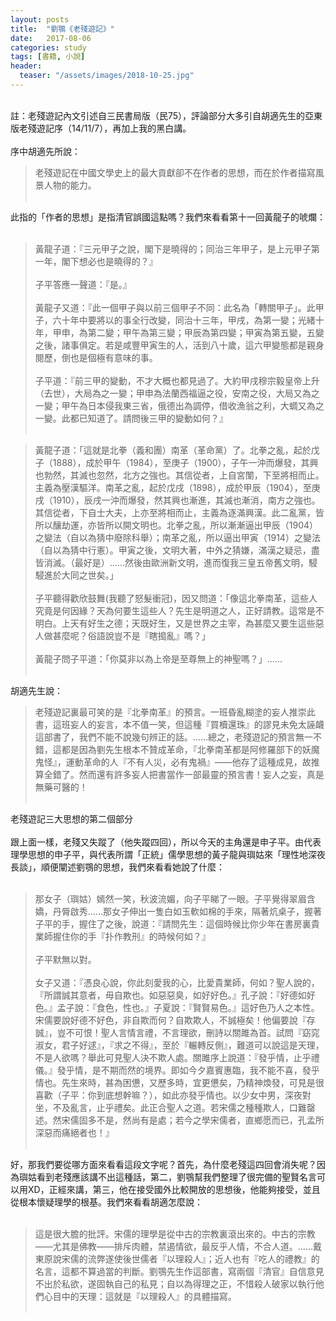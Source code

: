 ```yaml
---
layout: posts
title:  "劉鶚《老殘遊記》"
date:   2017-08-06
categories: study
tags: [書籍, 小說]
header: 
  teaser: "/assets/images/2018-10-25.jpg"
---
```

<br>       
註：老殘遊記內文引述自三民書局版（民75），評論部分大多引自胡適先生的亞東版老殘遊記序（14/11/7），再加上我的黑白講。<br><br>
序中胡適先所說：

> 老殘遊記在中國文學史上的最大貢獻卻不在作者的思想，而在於作者描寫風景人物的能力。<br><br>

此指的「作者的思想」是指清官誤國這點嗎？我們來看看第十一回黃龍子的唬爛：<br><br>

> 黃龍子道：『三元甲子之說，閣下是曉得的；同治三年甲子，是上元甲子第一年，閣下想必也是曉得的？』<br><br>
> 子平答應一聲道：『是。』<br><br>
> 黃龍子又道：『此一個甲子與以前三個甲子不同：此名為「轉關甲子」。此甲子，六十年中要將以的事全行改變，同治十三年，甲戌，為第一變；光緒十年，甲申，為第二變；甲午為第三變；甲辰為第四變；甲寅為第五變，五變之後，諸事俱定。若是咸豐甲寅生的人，活到八十歲，這六甲變態都是親身閱歷，倒也是個極有意味的事。<br><br>
> 子平道：『前三甲的變動，不才大概也都見過了。大約甲戌穆宗毅皇帝上升（去世），大局為之一變；甲申為法蘭西福逼之役，安南之役，大局又為之一變；甲午為日本侵我東三省，俄德出為調停，借收漁翁之利，大蜩又為之一變。此都已知道了。請問後三甲的變動如何？』<br><br>

> 黃龍子道：「這就是北拳（義和團）南革（革命黨）了。北拳之亂，起於戊子（1888），成於甲午（1984），至庚子（1900），子午一沖而爆發，其興也勃然，其滅也忽然，北方之強也。其信從者，上自宮闈，下至將相而止。主義為壓漢驅洋。南革之亂，起於戊戌（1898），成於甲辰（1904），至庚戌（1910），辰戌一沖而爆發，然其興也漸進，其滅也漸消，南方之強也。其信從者，下自士大夫，上亦至將相而止，主義為逐滿興漢。此二亂黨，皆所以釀劫運，亦皆所以開文明也。北拳之亂，所以漸漸逼出甲辰（1904）之變法（自以為猜中廢除科舉）；南革之亂，所以逼出甲寅（1914）之變法（自以為猜中行憲）。甲寅之後，文明大著，中外之猜嫌，滿漢之疑忌，盡皆消滅。（最好是）……然後由歐洲新文明，進而復我三皇五帝舊文明，駸駸進於大同之世矣。」<br><br>
> 子平聽得歡欣鼓舞(我聽了怒髮衝冠)，因又問道：「像這北拳南革，這些人究竟是何因緣？天為何要生這些人？先生是明道之人，正好請教。這常是不明白。上天有好生之德；天既好生，又是世界之主宰，為甚麼又要生這些惡人做甚麼呢？俗語說豈不是『瞎搗亂』嗎？」<br><br>
> 黃龍子問子平道：「你莫非以為上帝是至尊無上的神聖嗎？」……<br><br>

胡適先生說：

> 老殘遊記裏最可笑的是『北拳南革』的預言。一班昏亂糊塗的妄人推崇此書，這班妄人的妄言，本不值一笑，但這種『買櫝還珠』的謬見未免太誣衊這部書了，我們不能不說幾句辨正的話。……總之，老殘遊記的預言無一不錯，這都是因為劉先生根本不贊成革命，『北拳南革都是阿修羅部下的妖魔鬼怪』，運動革命的人『不有人災，必有鬼禍』——他存了這種成見，故推算全錯了。然而還有許多妄人把書當作一部最靈的預言書！妄人之妄，真是無藥可醫的！<br><br>

老殘遊記三大思想的第二個部分<br><br>
跟上面一樣，老殘又失蹤了（他失蹤四回），所以今天的主角還是申子平。由代表理學思想的申子平，與代表所謂「正統」儒學思想的黃子龍與璵姑來「理性地深夜長談」，順便闡述劉鶚的思想，我們來看看她說了什麼：<br><br>

> 那女子（璵姑）嫣然一笑，秋波流媚，向子平睇了一眼。子平覺得翠眉含嬌，丹脣啟秀……那女子伸出一隻白如玉軟如棉的手來，隔著炕桌子，握著子平的手，握住了之後，說道：『請問先生：這個時候比你少年在書房裏貴業師握住你的手『扑作教刑』的時候何如？』<br><br>
> 子平默無以對。<br><br>
> 女子又道：『憑良心說，你此刻愛我的心，比愛貴業師，何如？聖人說的，『所謂誠其意者，毋自欺也。如惡惡臭，如好好色。』孔子說：『好德如好色。』孟子說：『食色，性也。』子夏說：『賢賢易色。』這好色乃人之本性。宋儒要說好德不好色，非自欺而何？自欺欺人，不誠極矣！他偏要說『存誠』，豈不可恨！聖人言情言禮，不言理欲，刪詩以關雎為首。試問『窈窕淑女，君子好逑』，『求之不得』，至於『輾轉反側』，難道可以說這是天理，不是人欲嗎？舉此可見聖人決不欺人處。關雎序上說道：『發乎情，止乎禮儀。』發乎情，是不期而然的境界。即如今夕嘉賓惠臨，我不能不喜，發乎情也。先生來時，甚為困憊，又歷多時，宜更憊矣，乃精神煥發，可見是很喜歡（子平：你到底想幹嘛？），如此亦發乎情也。以少女中男，深夜對坐，不及亂言，止乎禮矣。此正合聖人之道。若宋儒之種種欺人，口難罄述。然宋儒固多不是，然尚有是處；若今之學宋儒者，直鄉愿而已，孔孟所深惡而痛絕者也！』<br><br>

好，那我們要從哪方面來看看這段文字呢？首先，為什麼老殘這四回會消失呢？因為璵姑看到老殘應該講不出這種話，第二，劉鶚幫我們整理了很完備的聖賢名言可以用XD，正經來講，第三，他在接受國外比較開放的思想後，他能夠接受，並且從根本懷疑理學的根基。我們來看看胡適怎麼說：<br><br>

> 這是很大膽的批評。宋儒的理學是從中古的宗教裏滾出來的。中古的宗教——尤其是佛教——排斥肉體，禁遏情欲，最反乎人情，不合人道。……戴東原說宋儒的流弊遂使後世儒者『以理殺人』；近人也有『吃人的禮教』的名言，這都不算過當的判斷。劉鶚先生作這部書，寫兩個『清官』自信意見不出於私欲，遂固執自己的私見；自以為得理之正，不惜殺人破家以執行他們心目中的天理：這就是『以理殺人』的具體描寫。<br><br>
